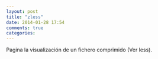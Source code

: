 ```yaml
---
layout: post
title: "zless"
date: 2014-01-28 17:54
comments: true
categories: 
---
```

Pagina la visualización de un fichero comprimido (Ver less).

